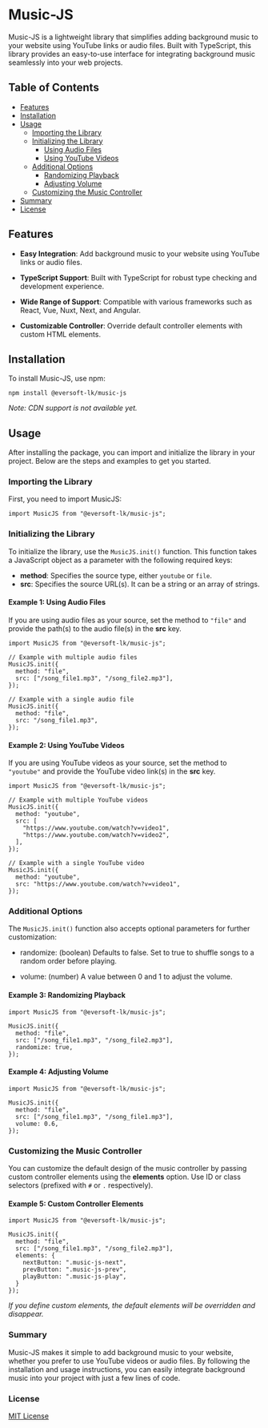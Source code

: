 # Music-JS

Music-JS is a lightweight library that simplifies adding background music to your website using YouTube links or audio files. Built with TypeScript, this library provides an easy-to-use interface for integrating background music seamlessly into your web projects.

## Table of Contents

- [Features](#features)
- [Installation](#installation)
- [Usage](#usage)
    - [Importing the Library](#importing-the-library)
    - [Initializing the Library](#initializing-the-library)
        - [Using Audio Files](#example-1-using-audio-files)
        - [Using YouTube Videos](#example-2-using-youtube-videos)
    - [Additional Options](#additional-options)
        - [Randomizing Playback](#example-3-randomizing-playback)
        - [Adjusting Volume](#example-4-adjusting-volume)
    - [Customizing the Music Controller](#customizing-the-music-controller)
- [Summary](#summary)
- [License](#license)

## Features

- **Easy Integration**: Add background music to your website using YouTube links or audio files.

- **TypeScript Support**: Built with TypeScript for robust type checking and development experience.

- **Wide Range of Support**: Compatible with various frameworks such as React, Vue, Nuxt, Next, and Angular.

- **Customizable Controller**: Override default controller elements with custom HTML elements.

## Installation

To install Music-JS, use npm:

```
npm install @eversoft-lk/music-js
``` 

*Note: CDN support is not available yet.*

## Usage

After installing the package, you can import and initialize the library in your project. Below are the steps and examples to get you started.

### Importing the Library

First, you need to import MusicJS:

```
import MusicJS from "@eversoft-lk/music-js";
```

### Initializing the Library

To initialize the library, use the `MusicJS.init()` function. This function takes a JavaScript object as a parameter with the following required keys:

- **method**: Specifies the source type, either `youtube` or `file`.
- **src**: Specifies the source URL(s). It can be a string or an array of strings.

#### Example 1: Using Audio Files

If you are using audio files as your source, set the method to `"file"` and provide the path(s) to the audio file(s) in the **src** key.

```
import MusicJS from "@eversoft-lk/music-js";

// Example with multiple audio files
MusicJS.init({
  method: "file",
  src: ["/song_file1.mp3", "/song_file2.mp3"],
});

// Example with a single audio file
MusicJS.init({
  method: "file",
  src: "/song_file1.mp3",
});
```

#### Example 2: Using YouTube Videos

If you are using YouTube videos as your source, set the method to `"youtube"` and provide the YouTube video link(s) in the **src** key.

```
import MusicJS from "@eversoft-lk/music-js";

// Example with multiple YouTube videos
MusicJS.init({
  method: "youtube",
  src: [
    "https://www.youtube.com/watch?v=video1",
    "https://www.youtube.com/watch?v=video2",
  ],
});

// Example with a single YouTube video
MusicJS.init({
  method: "youtube",
  src: "https://www.youtube.com/watch?v=video1",
});
```

### Additional Options

The `MusicJS.init()` function also accepts optional parameters for further customization:

- randomize: (boolean) Defaults to false. Set to true to shuffle songs to a random order before playing.

- volume: (number) A value between 0 and 1 to adjust the volume.

#### Example 3: Randomizing Playback

```
import MusicJS from "@eversoft-lk/music-js";

MusicJS.init({
  method: "file",
  src: ["/song_file1.mp3", "/song_file2.mp3"],
  randomize: true,
});
```

#### Example 4: Adjusting Volume

```
import MusicJS from "@eversoft-lk/music-js";

MusicJS.init({
  method: "file",
  src: ["/song_file1.mp3", "/song_file1.mp3"],
  volume: 0.6,
});
```

### Customizing the Music Controller

You can customize the default design of the music controller by passing custom controller elements using the **elements** option. Use ID or class selectors (prefixed with `#` or `.` respectively).

#### Example 5: Custom Controller Elements

```
import MusicJS from "@eversoft-lk/music-js";

MusicJS.init({
  method: "file",
  src: ["/song_file1.mp3", "/song_file2.mp3"],
  elements: {
    nextButton: ".music-js-next",
    prevButton: ".music-js-prev",
    playButton: ".music-js-play",
  }
});
```
*If you define custom elements, the default elements will be overridden and disappear.*

### Summary

Music-JS makes it simple to add background music to your website, whether you prefer to use YouTube videos or audio files. By following the installation and usage instructions, you can easily integrate background music into your project with just a few lines of code.

### License

[MIT License](https://github.com/eversoft-lk/music-js/blob/main/LICENSE)
